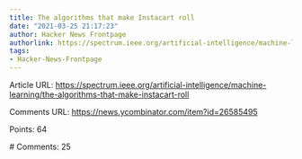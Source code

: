 ```yaml
---
title: The algorithms that make Instacart roll
date: "2021-03-25 21:17:23"
author: Hacker News Frontpage
authorlink: https://spectrum.ieee.org/artificial-intelligence/machine-learning/the-algorithms-that-make-instacart-roll
tags:
- Hacker-News-Frontpage
---
```


<p>Article URL: <a href="https://spectrum.ieee.org/artificial-intelligence/machine-learning/the-algorithms-that-make-instacart-roll">https://spectrum.ieee.org/artificial-intelligence/machine-learning/the-algorithms-that-make-instacart-roll</a></p>
<p>Comments URL: <a href="https://news.ycombinator.com/item?id=26585495">https://news.ycombinator.com/item?id=26585495</a></p>
<p>Points: 64</p>
<p># Comments: 25</p>
